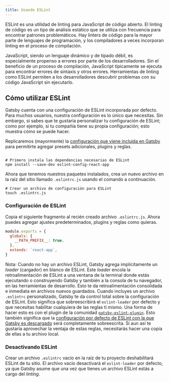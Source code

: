 ```yaml
---
title: Usando ESLint
---
```


ESLint es una utilidad de linting para JavaScript de código abierto. El linting de código es un tipo de análisis estático que se utiliza con frecuencia para encontrar patrones problemáticos. Hay linters de código para la mayor parte de lenguajes de programación, y los compiladores a veces incorporan linting en el proceso de compilación.

JavaScript, siendo un lenguaje dinámico y de tipado débil, es especialmente propenso a errores por parte de los desarrolladores. Sin el beneficio de un proceso de compilación, JavaScript típicamente se ejecuta para encontrar errores de sintaxis y otros errores. Herramientas de linting como ESLint permiten a los desarrolladores descubrir problemas con su código JavaScript sin ejecutarlo.

## Cómo utilizar ESLint

Gatsby cuenta con una configuración de ESLint incorporada por defecto. Para muchos usuarios, nuestra configuración es lo único que necesitas. Sin embargo, si sabes que te gustaría personalizar tu configuración de ESLint; como por ejemplo, si tu compañía tiene su propia configuración; esto muestra cómo se puede hacer.

Replicaremos (mayormente) la [configuración que viene incluida en Gatsby](https://github.com/gatsbyjs/gatsby/blob/master/packages/gatsby/src/utils/eslint-config.ts) para permitirte agregar presets adicionales, plugins y reglas.

```shell

# Primero instala las dependencias necesarias de ESLint
npm install --save-dev eslint-config-react-app
```

Ahora que tenemos nuestros paquetes instalados, crea un nuevo archivo en la raíz del sitio llamado `.eslintrc.js` usando el comando a continuación.

```shell
# Crear un archivo de configuración para ESLint
touch .eslintrc.js
```

### Configuración de ESLint

Copia el siguiente fragmento al recién creado archivo `.eslintrc.js`. Ahora puedes agregar ajustes predeterminados, plugins y reglas como quieras.

```js:title=.eslintrc.js
module.exports = {
  globals: {
    __PATH_PREFIX__: true,
  },
  extends: `react-app`,
}
```

Nota: Cuando no hay un archivo ESLint, Gatsby agrega implícitamente un _loader_ (cargador) en blanco de ESLint. Este _loader_ encola la retroalimentación de ESLint a una ventana de la terminal donde estás ejecutando o construyendo Gatsby y también a la consola de tu navegador, en las herramientas de desarrollo. Esto te da retroalimentación consolidada e inmediata en archivos nuevos guardados. Cuando incluyes un archivo `.eslintrc` personalizado, Gatsby te da control total sobre la configuración de ESLint. Esto significa que sobreescribirá el `eslint-loader` por defecto y que necesitas habilitar cualquiera de las reglas ti mismo. Una forma de hacer esto es con el plugin de la comunidad [`gatsby-eslint-plugin`](/packages/gatsby-plugin-eslint/). Esto también significa que la [configuración por defecto de ESLint con la que Gatsby es descargado](https://github.com/gatsbyjs/gatsby/blob/master/packages/gatsby/src/utils/eslint-config.ts) será completamente sobreescrita. Sí aun así te gustaría aprovechar la ventaja de estas reglas, necesitarás hacer una copia de ellas a tu archivo local.

### Desactivando ESLint

Crear un archivo `.eslintrc` vacío en la raíz de tu proyecto deshabilitará ESLint de tu sitio. El archivo vacío desactivará el `eslint-loader` por defecto, ya que Gatsby asume que una vez que tienes un archivo ESLint estás a cargo del _linting_.
